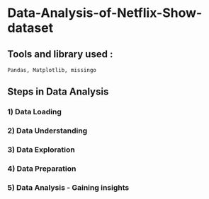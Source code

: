 # Data-Analysis-of-Netflix-Show-dataset

## Tools and library used : 
``` Pandas, Matplotlib, missingo ```

## Steps in Data Analysis 
### 1) Data Loading 
### 2) Data Understanding
### 3) Data Exploration 
### 4) Data Preparation 
### 5) Data Analysis - Gaining insights 
